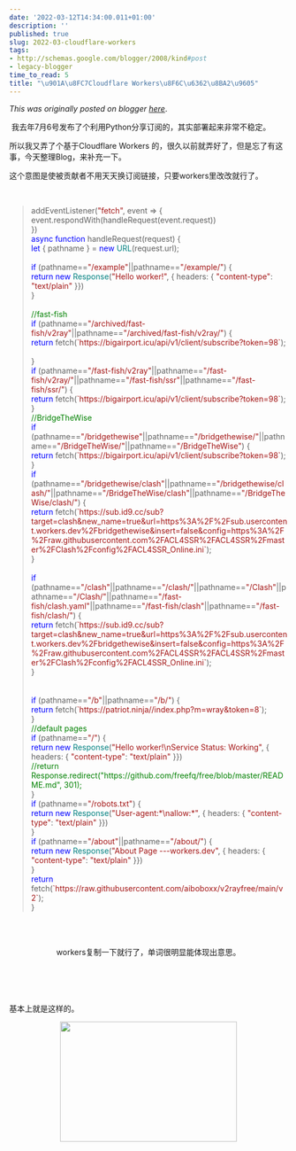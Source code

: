 ```yaml
---
date: '2022-03-12T14:34:00.011+01:00'
description: ''
published: true
slug: 2022-03-cloudflare-workers
tags:
- http://schemas.google.com/blogger/2008/kind#post
- legacy-blogger
time_to_read: 5
title: "\u901A\u8FC7Cloudflare Workers\u8F6C\u6362\u8BA2\u9605"
---
```


*This was originally posted on blogger [here](https://sheng-jiang.blogspot.com/2022/03/cloudflare-workers.html)*.

<p>&nbsp;我去年7月6号发布了个利用Python分享订阅的，其实部署起来非常不稳定。</p><p>所以我又弄了个基于Cloudflare Workers 的，很久以前就弄好了，但是忘了有这事，今天整理Blog，来补充一下。</p><p>这个意图是使被贡献者不用天天换订阅链接，只要workers里改改就行了。</p><p><br /></p><blockquote><div><div>addEventListener(<span style="color: #a31515;">"fetch"</span>, event =&gt; {</div><div>  event.respondWith(handleRequest(event.request))</div><div>})</div><div><span style="color: blue;">async</span> <span style="color: blue;">function</span> handleRequest(request) {</div><div>  <span style="color: blue;">let</span> { pathname } = <span style="color: blue;">new</span> <span style="color: teal;">URL</span>(request.url);</div><br /><div>  <span style="color: blue;">if</span> (pathname==<span style="color: #a31515;">"/example"</span>||pathname==<span style="color: #a31515;">"/example/"</span>) {</div><div>  <span style="color: blue;">return</span> <span style="color: blue;">new</span> <span style="color: teal;">Response</span>(<span style="color: #a31515;">"Hello worker!"</span>, { headers: { <span style="color: #a31515;">"content-type"</span>: <span style="color: #a31515;">"text/plain"</span> }})</div><div>  }</div><br /><div>  <span style="color: green;">//fast-fish</span></div><div>  <span style="color: blue;">if</span> (pathname==<span style="color: #a31515;">"/archived/fast-fish/v2ray"</span>||pathname==<span style="color: #a31515;">"/archived/fast-fish/v2ray/"</span>) {</div><div>      <span style="color: blue;">return</span> fetch(<span style="color: #a31515;">`https://bigairport.icu/api/v1/client/subscribe?token=98`</span>);</div><br /><div>  }  </div><div>  <span style="color: blue;">if</span> (pathname==<span style="color: #a31515;">"/fast-fish/v2ray"</span>||pathname==<span style="color: #a31515;">"/fast-fish/v2ray/"</span>||pathname==<span style="color: #a31515;">"/fast-fish/ssr"</span>||pathname==<span style="color: #a31515;">"/fast-fish/ssr/"</span>) {</div><div>    <span style="color: blue;">return</span> fetch(<span style="color: #a31515;">`https://bigairport.icu/api/v1/client/subscribe?token=98`</span>);</div><div>  }</div><div>  <span style="color: green;">//BridgeTheWise</span></div><div>  <span style="color: blue;">if</span> (pathname==<span style="color: #a31515;">"/bridgethewise"</span>||pathname==<span style="color: #a31515;">"/bridgethewise/"</span>||pathname==<span style="color: #a31515;">"/BridgeTheWise/"</span>||pathname==<span style="color: #a31515;">"/BridgeTheWise"</span>) {</div><div>  <span style="color: blue;">return</span> fetch(<span style="color: #a31515;">`https://bigairport.icu/api/v1/client/subscribe?token=98`</span>);</div><div>  }</div><div>  <span style="color: blue;">if</span> (pathname==<span style="color: #a31515;">"/bridgethewise/clash"</span>||pathname==<span style="color: #a31515;">"/bridgethewise/clash/"</span>||pathname==<span style="color: #a31515;">"/BridgeTheWise/clash"</span>||pathname==<span style="color: #a31515;">"/BridgeTheWise/clash/"</span>) {</div><div>  <span style="color: blue;">return</span> fetch(<span style="color: #a31515;">`https://sub.id9.cc/sub?target=clash&amp;new_name=true&amp;url=https%3A%2F%2Fsub.usercontent.workers.dev%2Fbridgethewise&amp;insert=false&amp;config=https%3A%2F%2Fraw.githubusercontent.com%2FACL4SSR%2FACL4SSR%2Fmaster%2FClash%2Fconfig%2FACL4SSR_Online.ini`</span>);</div><div>  }</div><br /><div>  <span style="color: blue;">if</span> (pathname==<span style="color: #a31515;">"/clash"</span>||pathname==<span style="color: #a31515;">"/clash/"</span>||pathname==<span style="color: #a31515;">"/Clash"</span>||pathname==<span style="color: #a31515;">"/Clash/"</span>||pathname==<span style="color: #a31515;">"/fast-fish/clash.yaml"</span>||pathname==<span style="color: #a31515;">"/fast-fish/clash"</span>||pathname==<span style="color: #a31515;">"/fast-fish/clash/"</span>) {</div><div>  <span style="color: blue;">return</span> fetch(<span style="color: #a31515;">`https://sub.id9.cc/sub?target=clash&amp;new_name=true&amp;url=https%3A%2F%2Fsub.usercontent.workers.dev%2Fbridgethewise&amp;insert=false&amp;config=https%3A%2F%2Fraw.githubusercontent.com%2FACL4SSR%2FACL4SSR%2Fmaster%2FClash%2Fconfig%2FACL4SSR_Online.ini`</span>);</div><div>  }</div><br /><br /><div><span style="color: blue;">if</span> (pathname==<span style="color: #a31515;">"/b"</span>||pathname==<span style="color: #a31515;">"/b/"</span>) {</div><div>  <span style="color: blue;">return</span> fetch(<span style="color: #a31515;">`https://patriot.ninja//index.php?m=wray&amp;token=8`</span>);</div><div>  }</div><div><span style="color: green;">//default pages</span></div><div><span style="color: blue;">if</span> (pathname==<span style="color: #a31515;">"/"</span>) {</div><div>  <span style="color: blue;">return</span> <span style="color: blue;">new</span> <span style="color: teal;">Response</span>(<span style="color: #a31515;">"Hello worker!\nService Status: Working"</span>, { headers: { <span style="color: #a31515;">"content-type"</span>: <span style="color: #a31515;">"text/plain"</span> }})</div><div>  <span style="color: green;">//return Response.redirect("https://github.com/freefq/free/blob/master/README.md", 301);</span></div><div>} </div><div><span style="color: blue;">if</span> (pathname==<span style="color: #a31515;">"/robots.txt"</span>) {</div><div>  <span style="color: blue;">return</span> <span style="color: blue;">new</span> <span style="color: teal;">Response</span>(<span style="color: #a31515;">"User-agent:*\nallow:*"</span>, { headers: { <span style="color: #a31515;">"content-type"</span>: <span style="color: #a31515;">"text/plain"</span> }})</div><div>}  </div><div><span style="color: blue;">if</span> (pathname==<span style="color: #a31515;">"/about"</span>||pathname==<span style="color: #a31515;">"/about/"</span>) {</div><div>  <span style="color: blue;">return</span> <span style="color: blue;">new</span> <span style="color: teal;">Response</span>(<span style="color: #a31515;">"About Page  ---workers.dev"</span>, { headers: { <span style="color: #a31515;">"content-type"</span>: <span style="color: #a31515;">"text/plain"</span> }})</div><div>}  </div><div><span style="color: blue;">return</span> fetch(<span style="color: #a31515;">`https://raw.githubusercontent.com/aiboboxx/v2rayfree/main/v2`</span>);</div><div>}</div></div></blockquote><br /><br /><p></p><p></p><div class="separator" style="clear: both; text-align: center;"><div class="separator" style="clear: both; text-align: center;">workers复制一下就行了，单词很明显能体现出意思。</div></div><br /><div class="separator" style="clear: both; text-align: center;"><br /></div><br /><br /><p></p><p>基本上就是这样的。&nbsp;</p><div class="separator" style="clear: both; text-align: center;"><a href="https://blogger.googleusercontent.com/img/b/R29vZ2xl/AVvXsEhnfKTURBr3JdeiiUpN6i8ZV5_a5cxfe6eb08PPpzEph_KQpXoY56ws3xvood3hp_XWjpi0aocw5vmBtbs3QiGmuHyNa-Tr2DaRH2-dJHYLFnlM2vOdplMY_CGqc5yxlxeS5-2Z688LCieMiCS2vwUHRr8QDh9JvPWTqUSnko6be-WE_PTrrTBVg99f/s1076/Screenshot%202022-03-23%20at%2010.54.53%20AM.png" style="margin-left: 1em; margin-right: 1em;"><img border="0" height="217" src="https://blogger.googleusercontent.com/img/b/R29vZ2xl/AVvXsEhnfKTURBr3JdeiiUpN6i8ZV5_a5cxfe6eb08PPpzEph_KQpXoY56ws3xvood3hp_XWjpi0aocw5vmBtbs3QiGmuHyNa-Tr2DaRH2-dJHYLFnlM2vOdplMY_CGqc5yxlxeS5-2Z688LCieMiCS2vwUHRr8QDh9JvPWTqUSnko6be-WE_PTrrTBVg99f/s320/Screenshot%202022-03-23%20at%2010.54.53%20AM.png" width="320" /></a></div><br />